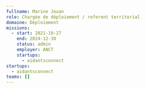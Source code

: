 ```yaml
---
fullname: Marine Jouan
role: Chargée de déploiement / referent territorial
domaine: Déploiement
missions:
  - start: 2021-10-27
    end: 2024-12-30
    status: admin
    employer: ANCT
    startups:
      - aidantsconnect
startups:
  - aidantsconnect
teams: []
---
```


